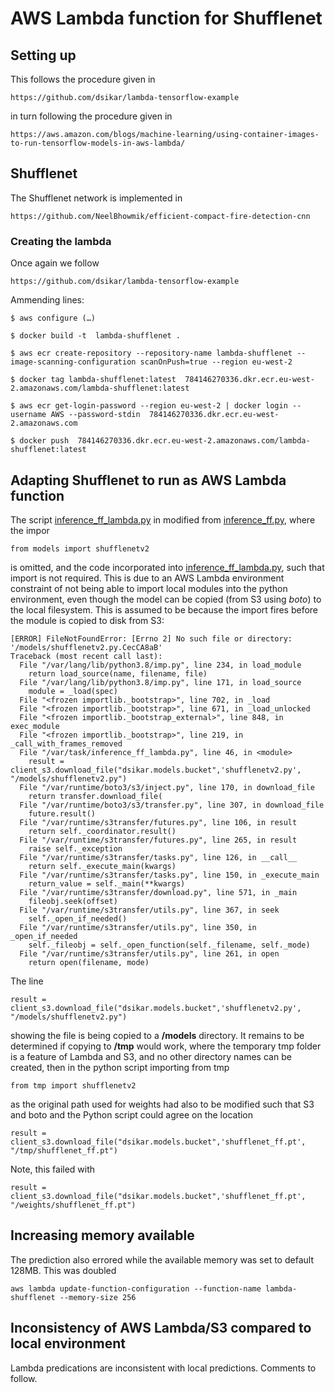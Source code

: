 # AWS Lambda function for Shufflenet

## Setting up

This follows the procedure given in 
```
https://github.com/dsikar/lambda-tensorflow-example
```
in turn following the procedure given in
```
https://aws.amazon.com/blogs/machine-learning/using-container-images-to-run-tensorflow-models-in-aws-lambda/  
```
## Shufflenet

The Shufflenet network is implemented in
```
https://github.com/NeelBhowmik/efficient-compact-fire-detection-cnn
```

### Creating the lambda
Once again we follow
```
https://github.com/dsikar/lambda-tensorflow-example
```
Ammending lines:
```
$ aws configure (…)

$ docker build -t  lambda-shufflenet .

$ aws ecr create-repository --repository-name lambda-shufflenet --image-scanning-configuration scanOnPush=true --region eu-west-2

$ docker tag lambda-shufflenet:latest  784146270336.dkr.ecr.eu-west-2.amazonaws.com/lambda-shufflenet:latest

$ aws ecr get-login-password --region eu-west-2 | docker login --username AWS --password-stdin  784146270336.dkr.ecr.eu-west-2.amazonaws.com

$ docker push  784146270336.dkr.ecr.eu-west-2.amazonaws.com/lambda-shufflenet:latest
```

## Adapting Shufflenet to run as AWS Lambda function

The script [inference_ff_lambda.py](https://github.com/dsikar/lambda-shufflenet/blob/master/inference_ff_lambda.py) in modified from [inference_ff.py](https://github.com/NeelBhowmik/efficient-compact-fire-detection-cnn/blob/main/inference_ff.py), where the impor
```
from models import shufflenetv2
```
is omitted, and the code incorporated into [inference_ff_lambda.py](https://github.com/dsikar/lambda-shufflenet/blob/master/inference_ff_lambda.py), such that import is not required. This is due to an AWS Lambda environment constraint of not being able to import local modules into the python environment, even though the model can be copied (from S3 using *boto*) to the local filesystem. This is assumed to be because the import fires before the module is copied to disk from S3:
```
[ERROR] FileNotFoundError: [Errno 2] No such file or directory: '/models/shufflenetv2.py.CecCA8aB'
Traceback (most recent call last):
  File "/var/lang/lib/python3.8/imp.py", line 234, in load_module
    return load_source(name, filename, file)
  File "/var/lang/lib/python3.8/imp.py", line 171, in load_source
    module = _load(spec)
  File "<frozen importlib._bootstrap>", line 702, in _load
  File "<frozen importlib._bootstrap>", line 671, in _load_unlocked
  File "<frozen importlib._bootstrap_external>", line 848, in exec_module
  File "<frozen importlib._bootstrap>", line 219, in _call_with_frames_removed
  File "/var/task/inference_ff_lambda.py", line 46, in <module>
    result = client_s3.download_file("dsikar.models.bucket",'shufflenetv2.py', "/models/shufflenetv2.py")
  File "/var/runtime/boto3/s3/inject.py", line 170, in download_file
    return transfer.download_file(
  File "/var/runtime/boto3/s3/transfer.py", line 307, in download_file
    future.result()
  File "/var/runtime/s3transfer/futures.py", line 106, in result
    return self._coordinator.result()
  File "/var/runtime/s3transfer/futures.py", line 265, in result
    raise self._exception
  File "/var/runtime/s3transfer/tasks.py", line 126, in __call__
    return self._execute_main(kwargs)
  File "/var/runtime/s3transfer/tasks.py", line 150, in _execute_main
    return_value = self._main(**kwargs)
  File "/var/runtime/s3transfer/download.py", line 571, in _main
    fileobj.seek(offset)
  File "/var/runtime/s3transfer/utils.py", line 367, in seek
    self._open_if_needed()
  File "/var/runtime/s3transfer/utils.py", line 350, in _open_if_needed
    self._fileobj = self._open_function(self._filename, self._mode)
  File "/var/runtime/s3transfer/utils.py", line 261, in open
    return open(filename, mode)
```
The line
```
result = client_s3.download_file("dsikar.models.bucket",'shufflenetv2.py', "/models/shufflenetv2.py")
```
showing the file is being copied to a **/models** directory. It remains to be determined if copying to **/tmp** would work, where the temporary tmp folder is a feature of Lambda and S3, and no other directory names can be created, then in the python script importing from tmp
```
from tmp import shufflenetv2
```
as the original path used for weights had also to be modified such that S3 and boto and the Python script could agree on the location
```
result = client_s3.download_file("dsikar.models.bucket",'shufflenet_ff.pt', "/tmp/shufflenet_ff.pt")
```
Note, this failed with
```
result = client_s3.download_file("dsikar.models.bucket",'shufflenet_ff.pt', "/weights/shufflenet_ff.pt")
```

## Increasing memory available 
The prediction also errored while the available memory was set to default 128MB. This was doubled
```
aws lambda update-function-configuration --function-name lambda-shufflenet --memory-size 256
```

## Inconsistency of AWS Lambda/S3 compared to local environment

Lambda predications are inconsistent with local predictions.
Comments to follow.
